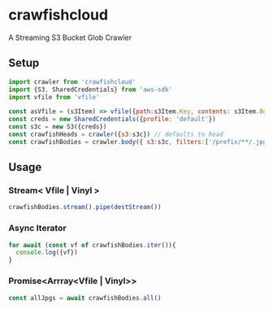 # crawfishcloud
A Streaming S3 Bucket Glob Crawler

## Setup

```js
import crawler from 'crawfishcloud'
import {S3, SharedCredentials} from 'aws-sdk'
import vfile from 'vfile'

const asVfile = (s3Item) => vfile({path:s3Item.Key, contents: s3Item.Body})
const creds = new SharedCredentials({profile: 'default'})
const s3c = new S3({creds})
const crawfishHeads = crawler({s3:s3c}) // defaults to head
const crawfishBodies = crawler.body({ s3:s3c, filters:['/prefix/**/.jpg'], as:'vfile' | 'vinyl' | asVfile })
```

## Usage

### Stream< Vfile | Vinyl >

```js
crawfishBodies.stream().pipe(destStream())
```

### Async Iterator

```js
for await (const vf of crawfishBodies.iter()){
  console.log({vf})
}
```

### Promise<Arrray<Vfile | Vinyl>>

```js
const allJpgs = await crawfishBodies.all()
```

